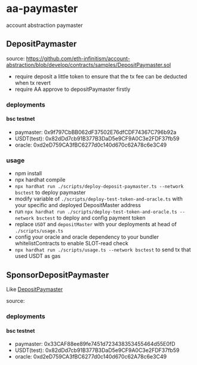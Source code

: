 # aa-paymaster

account abstraction paymaster

## DepositPaymaster

source: https://github.com/eth-infinitism/account-abstraction/blob/develop/contracts/samples/DepositPaymaster.sol

- require deposit a little token to ensure that the tx fee can be deducted when tx revert
- require AA approve to depositPaymaster firstly

### deployments

#### bsc testnet

- paymaster: 0x9f797CbBB062dF37502E76dfCDF74367C796b92a
- USDT(test): 0x82dDd7cb91B377B3DaD5e9CF9A0C3e2FDF37fb59
- oracle: 0xd2eD759CA3fBC6277d0c140d670c62A78c6e3C49

### usage

- npm install
- npx hardhat compile
- `npx hardhat run ./scripts/deploy-deposit-paymaster.ts --network bsctest` to deploy paymaster
- modify variable of `./scripts/deploy-test-token-and-oracle.ts` with your specific and deployed DepositMaster address
- run `npx hardhat run ./scripts/deploy-test-token-and-oracle.ts --network bsctest` to deploy and config payment token
- replace `USDT` and `depositMaster` with your deployments at head of `./scripts/usage.ts`
- config your oracle and oracle dependency to your bundler whitelistContracts to enable SLOT-read check
- `npx hardhat run ./scripts/usage.ts --network bsctest` to send tx that used USDT as gas

## SponsorDepositPaymaster

Like [DepositPaymaster](#depositpaymaster)

source:

### deployments

#### bsc testnet

- paymaster: 0x33CAF88ee89fe7451d723438353455464d55E0fD
- USDT(test): 0x82dDd7cb91B377B3DaD5e9CF9A0C3e2FDF37fb59
- oracle: 0xd2eD759CA3fBC6277d0c140d670c62A78c6e3C49
